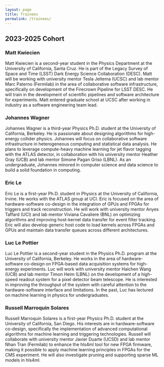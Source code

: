 ```yaml
---
layout: page
title: Trainees
permalink: /trainees/
---
```


## 2023-2025 Cohort

### Matt Kwiecien
Matt Kwiecien is a second-year student in the Physics Department at the University of California, Santa Cruz. He is part of the Legacy Survey of Space and Time (LSST) Dark Energy Science Collaboration (DESC). Matt will be working with university mentor Tesla Jeltema (UCSC) and lab mentor Marc Paterno (Fermilab) in the area of collaborative software infrastructure, specifically on development of the Firecrown Pipeline for LSST DESC. He will train in the development of scientific pipelines and software architecture for experiments. Matt entered graduate school at UCSC after working in industry as a software engineering team lead.


### Johannes Wagner
Johannes Wagner is a third-year Physics Ph.D. student at the University of California, Berkeley. He is passionate about designing algorithms for high-energy collider physics. Johannes will focus on collaborative software infrastructure in heterogeneous computing and statistical data analysis. He plans to leverage compute-heavy machine learning for jet flavor tagging with the ATLAS detector, in collaboration with his university mentor Heather Gray (UCB) and lab mentor Simone Pagan Griso (LBNL). As an undergraduate, Johannes minored in computer science and data science to build a solid foundation in computing.


### Eric Le
Eric Le is a first-year Ph.D. student in Physics at the University of California, Irvine. He works with the ATLAS group at UCI. Eric is focused on the area of hardware-software co-design in the integration of GPUs and FPGAs for triggers and track reconstruction. He will work with university mentor Anyes Taffard (UCI) and lab mentor Viviana Cavaliere (BNL) on optimizing algorithms and improving host-kernel data transfer for event filter tracking. Eric will also develop generic host code to load kernels across FPGAs and GPUs and maintain data transfer queues across different architectures.



### Luc Le Pottier
Luc Le Pottier is a second-year student in the Physics Ph.D. program at the University of California, Berkeley. He works in the area of hardware-software co-design on FPGA-based data acquisition systems for high-energy experiments. Luc will work with university mentor Haichen Wang (UCB) and lab mentor Timon Heim (LBNL) on the development of a high-speed readout system for a pixel detector beam telescope. He is interested in improving the throughput of the system with careful attention to the hardware-software interface and limitations. In the past, Luc has lectured on machine learning in physics for undergraduates.



### Russell Marroquin Solares
Russell Marroquin Solares is a first-year Physics Ph.D. student at the University of California, San Diego. His interests are in hardware-software co-design, specifically the implementation of advanced computational algorithms for machine learning and triggering technologies. Russell will collaborate with university mentor Javier Duarte (UCSD) and lab mentor Nhan Tran (Fermilab) to enhance the hls4ml tool for new FPGA firmware, making it possible to apply machine learning principles in FPGAs for the CMS experiment.  He will also investigate pruning and supporting sparse ML models in hls4ml.
